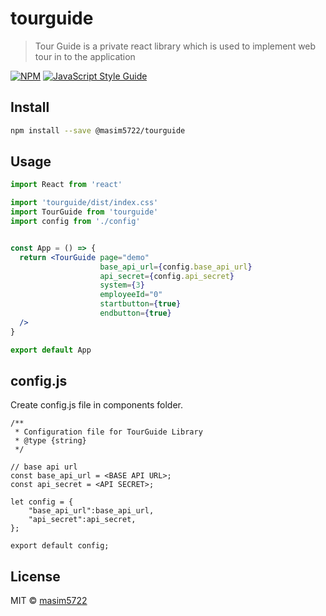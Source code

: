 # tourguide

> Tour Guide is a private react library which is used to implement web tour in to the application

[![NPM](https://img.shields.io/npm/v/tourguide.svg)](https://www.npmjs.com/package/tourguide) [![JavaScript Style Guide](https://img.shields.io/badge/code_style-standard-brightgreen.svg)](https://standardjs.com)

## Install

```bash
npm install --save @masim5722/tourguide
```

## Usage

```jsx
import React from 'react'

import 'tourguide/dist/index.css'
import TourGuide from 'tourguide'
import config from './config'


const App = () => {
  return <TourGuide page="demo"
                    base_api_url={config.base_api_url}
                    api_secret={config.api_secret}
                    system={3}
                    employeeId="0"
                    startbutton={true}
                    endbutton={true}
  />
}

export default App

```

## config.js
Create config.js file in components folder.
```$xslt
/**
 * Configuration file for TourGuide Library
 * @type {string}
 */

// base api url
const base_api_url = <BASE API URL>;
const api_secret = <API SECRET>;

let config = {
    "base_api_url":base_api_url,
    "api_secret":api_secret,
};

export default config;

```

## License

MIT © [masim5722](https://github.com/masim5722)
